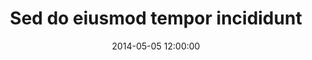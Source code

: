 ---
layout: page
title: Sed do eiusmod tempor incididunt
date: 2014-05-05 12:00:00
category: press
thumbnailURL: '/images/placeholder-135x135.jpg'
href: #
---